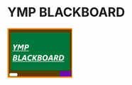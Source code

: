 # YMP BLACKBOARD

![](https://raw.githubusercontent.com/YMP-CO/YMP_COMPANY/gh-pages/images/ymp_blackboard.png)
